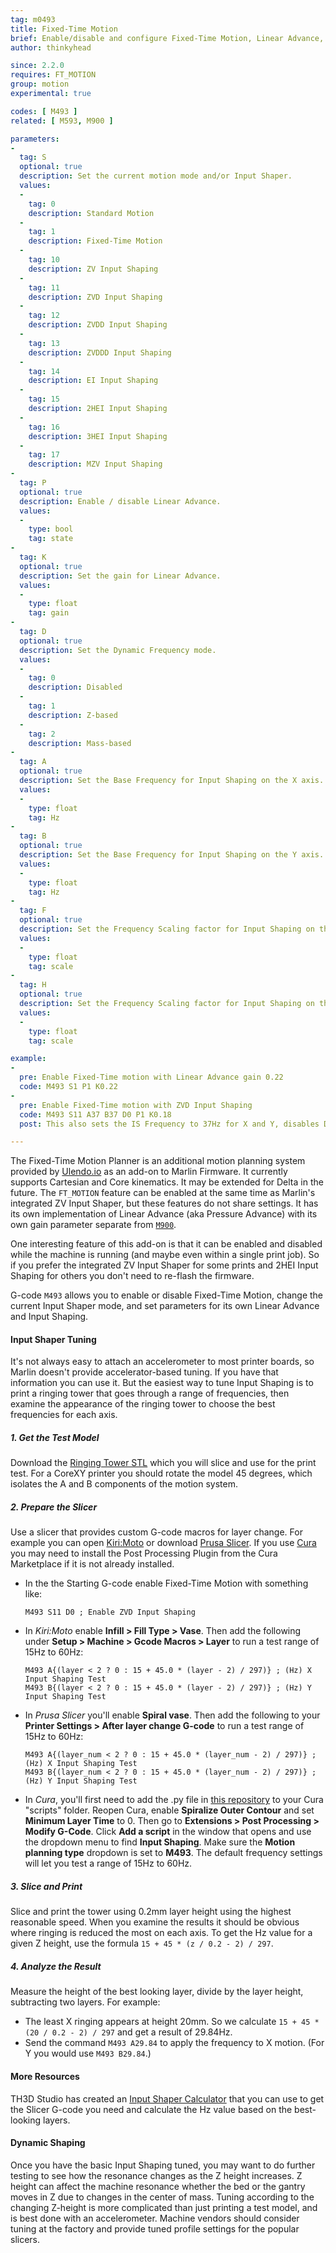 ```yaml
---
tag: m0493
title: Fixed-Time Motion
brief: Enable/disable and configure Fixed-Time Motion, Linear Advance, and Input Shaping
author: thinkyhead

since: 2.2.0
requires: FT_MOTION
group: motion
experimental: true

codes: [ M493 ]
related: [ M593, M900 ]

parameters:
-
  tag: S
  optional: true
  description: Set the current motion mode and/or Input Shaper.
  values:
  -
    tag: 0
    description: Standard Motion
  -
    tag: 1
    description: Fixed-Time Motion
  -
    tag: 10
    description: ZV Input Shaping
  -
    tag: 11
    description: ZVD Input Shaping
  -
    tag: 12
    description: ZVDD Input Shaping
  -
    tag: 13
    description: ZVDDD Input Shaping
  -
    tag: 14
    description: EI Input Shaping
  -
    tag: 15
    description: 2HEI Input Shaping
  -
    tag: 16
    description: 3HEI Input Shaping
  -
    tag: 17
    description: MZV Input Shaping
-
  tag: P
  optional: true
  description: Enable / disable Linear Advance.
  values:
  -
    type: bool
    tag: state
-
  tag: K
  optional: true
  description: Set the gain for Linear Advance.
  values:
  -
    type: float
    tag: gain
-
  tag: D
  optional: true
  description: Set the Dynamic Frequency mode.
  values:
  -
    tag: 0
    description: Disabled
  -
    tag: 1
    description: Z-based
  -
    tag: 2
    description: Mass-based
-
  tag: A
  optional: true
  description: Set the Base Frequency for Input Shaping on the X axis.
  values:
  -
    type: float
    tag: Hz
-
  tag: B
  optional: true
  description: Set the Base Frequency for Input Shaping on the Y axis.
  values:
  -
    type: float
    tag: Hz
-
  tag: F
  optional: true
  description: Set the Frequency Scaling factor for Input Shaping on the X axis.
  values:
  -
    type: float
    tag: scale
-
  tag: H
  optional: true
  description: Set the Frequency Scaling factor for Input Shaping on the Y axis.
  values:
  -
    type: float
    tag: scale

example:
-
  pre: Enable Fixed-Time motion with Linear Advance gain 0.22
  code: M493 S1 P1 K0.22
-
  pre: Enable Fixed-Time motion with ZVD Input Shaping
  code: M493 S11 A37 B37 D0 P1 K0.18
  post: This also sets the IS Frequency to 37Hz for X and Y, disables Dynamic Frequency mode, and enables Linear Advance with a gain of 0.18.

---
```

The Fixed-Time Motion Planner is an additional motion planning system provided by [Ulendo.io](//www.ulendo.io/) as an add-on to Marlin Firmware. It currently supports Cartesian and Core kinematics. It may be extended for Delta in the future. The `FT_MOTION` feature can be enabled at the same time as Marlin's integrated ZV Input Shaper, but these features do not share settings. It has its own implementation of Linear Advance (aka Pressure Advance) with its own gain parameter separate from [`M900`](/docs/gcode/M900.html).

One interesting feature of this add-on is that it can be enabled and disabled while the machine is running (and maybe even within a single print job). So if you prefer the integrated ZV Input Shaper for some prints and 2HEI Input Shaping for others you don't need to re-flash the firmware.

G-code `M493` allows you to enable or disable Fixed-Time Motion, change the current Input Shaper mode, and set parameters for its own Linear Advance and Input Shaping.

#### Input Shaper Tuning
It's not always easy to attach an accelerometer to most printer boards, so Marlin doesn't provide accelerator-based tuning. If you have that information you can use it. But the easiest way to tune Input Shaping is to print a ringing tower that goes through a range of frequencies, then examine the appearance of the ringing tower to choose the best frequencies for each axis.

##### 1. Get the Test Model
Download the [Ringing Tower STL](/assets/stl/ringing_tower.stl) which you will slice and use for the print test. For a CoreXY printer you should rotate the model 45 degrees, which isolates the A and B components of the motion system.

##### 2. Prepare the Slicer
Use a slicer that provides custom G-code macros for layer change. For example you can open [Kiri:Moto](//grid.space/kiri/) or download [Prusa Slicer](//www.prusa3d.com/page/prusaslicer_424). If you use [Cura](//ultimaker.com/software/ultimaker-cura) you may need to install the Post Processing Plugin from the Cura Marketplace if it is not already installed.

- In the the Starting G-code enable Fixed-Time Motion with something like:
  ```
  M493 S11 D0 ; Enable ZVD Input Shaping
  ```

- In *Kiri:Moto* enable **Infill > Fill Type > Vase**. Then add the following under **Setup > Machine > Gcode Macros > Layer** to run a test range of 15Hz to 60Hz:

  ```
  M493 A{(layer < 2 ? 0 : 15 + 45.0 * (layer - 2) / 297)} ; (Hz) X Input Shaping Test
  M493 B{(layer < 2 ? 0 : 15 + 45.0 * (layer - 2) / 297)} ; (Hz) Y Input Shaping Test
  ```

- In *Prusa Slicer* you'll enable **Spiral vase**. Then add the following to your **Printer Settings > After layer change G-code** to run a test range of 15Hz to 60Hz:

  ```
  M493 A{(layer_num < 2 ? 0 : 15 + 45.0 * (layer_num - 2) / 297)} ; (Hz) X Input Shaping Test
  M493 B{(layer_num < 2 ? 0 : 15 + 45.0 * (layer_num - 2) / 297)} ; (Hz) Y Input Shaping Test
  ```

- In *Cura*, you'll first need to add the .py file in [this repository](//www.github.com/dsdanielko/cura-ringing-tower-script/) to your Cura "scripts" folder. Reopen Cura, enable **Spiralize Outer Contour** and set **Minimum Layer Time** to 0. Then go to **Extensions > Post Processing > Modify G-Code**. Click **Add a script** in the window that opens and use the dropdown menu to find **Input Shaping**. Make sure the **Motion planning type** dropdown is set to **M493**. The default frequency settings will let you test a range of 15Hz to 60Hz.

##### 3. Slice and Print
Slice and print the tower using 0.2mm layer height using the highest reasonable speed. When you examine the results it should be obvious where ringing is reduced the most on each axis. To get the Hz value for a given Z height, use the formula `15 + 45 * (z / 0.2 - 2) / 297`.

##### 4. Analyze the Result
Measure the height of the best looking layer, divide by the layer height, subtracting two layers. For example:
- The least X ringing appears at height 20mm. So we calculate `15 + 45 * (20 / 0.2 - 2) / 297` and get a result of 29.84Hz.
- Send the command `M493 A29.84` to apply the frequency to X motion. (For Y you would use `M493 B29.84`.)

#### More Resources
TH3D Studio has created an [Input Shaper Calculator](//www.th3dstudio.com/marlin-input-shaping-calculator/) that you can use to get the Slicer G-code you need and calculate the Hz value based on the best-looking layers.

#### Dynamic Shaping
Once you have the basic Input Shaping tuned, you may want to do further testing to see how the resonance changes as the Z height increases. Z height can affect the machine resonance whether the bed or the gantry moves in Z due to changes in the center of mass. Tuning according to the changing Z-height is more complicated than just printing a test model, and is best done with an accelerometer. Machine vendors should consider tuning at the factory and provide tuned profile settings for the popular slicers.
